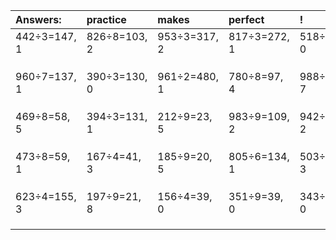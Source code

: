 | Answers: | practice | makes | perfect | ! |
| :--- | :--- | :--- | :--- | :--- |
| 442÷3=147, 1 | 826÷8=103, 2 | 953÷3=317, 2 | 817÷3=272, 1 | 518÷7=74, 0 | 
|   |   |   |   |   | 
|   |   |   |   |   | 
|   |   |   |   |   | 
| 960÷7=137, 1 | 390÷3=130, 0 | 961÷2=480, 1 | 780÷8=97, 4 | 988÷9=109, 7 | 
|   |   |   |   |   | 
|   |   |   |   |   | 
|   |   |   |   |   | 
| 469÷8=58, 5 | 394÷3=131, 1 | 212÷9=23, 5 | 983÷9=109, 2 | 942÷5=188, 2 | 
|   |   |   |   |   | 
|   |   |   |   |   | 
|   |   |   |   |   | 
| 473÷8=59, 1 | 167÷4=41, 3 | 185÷9=20, 5 | 805÷6=134, 1 | 503÷5=100, 3 | 
|   |   |   |   |   | 
|   |   |   |   |   | 
|   |   |   |   |   | 
| 623÷4=155, 3 | 197÷9=21, 8 | 156÷4=39, 0 | 351÷9=39, 0 | 343÷7=49, 0 | 
|   |   |   |   |   | 
|   |   |   |   |   | 
|   |   |   |   |   | 
